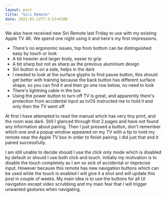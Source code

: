 ```yaml
---
layout: post
title: "Siri Remote"
date: 2021-05-22T7:3:53+0100
---
```


We also have received new Siri Remote last Friday to use with my existing Apple TV 4K. We spend one night using it and here's my first impressions.

- There's no ergonomic issues, top from bottom can be distinguished easy by touch or look
- A bit heavier and larger body, easier to grip
- A bit sharp but not as sharp as the previous aluminium design
- Siri button is on a side, helps in the dark
- I needed to look at the surface glyphs to find pause button, this should get better with training because the back button has different surface shape, so you can find it and then go one row below, no need to look
- There's lightning cable in the box
- Using the power button to turn off TV is great, and apparently there's protection from accidental input as tvOS instructed me to hold it and only then the TV went off

At first I have attempted to read the manual which has very tiny print, and the room was dark. Still I glanced through first 2 pages and have not found any information about pairing. Then I just pressed a button, don't remember which one and a popup window appeared on my TV with a tip to hold my remote near the Apple TV box in order to finish pairing. I did just that and it paired successfully.

I am still unable to decide should I use the click only mode which is disabled by default or should I use both click and touch. Initially my motivation is to disable the touch completely as I am so sick of accidental or imprecise input. However because this remote has new navigation buttons which can be used while the touch is enabled I will give it a shot and will update this post in couple of weeks. My main idea is to use the buttons for all UI navigation except video scrubbing and my main fear that I will trigger unwanted gestures when navigating.
